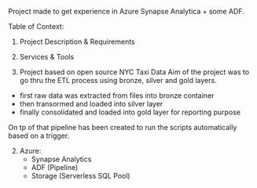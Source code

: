 Project made to get experience in Azure Synapse Analytica + some ADF.


Table of Context:
1. Project Description & Requirements
2. Services & Tools

1. Project based on open source NYC Taxi Data
Aim of the project was to go thru the ETL process using bronze, silver and gold layers.

- first raw data was extracted from files into bronze container
- then transormed and loaded into silver layer
- finally consolidated and loaded into gold layer for reporting purpose

On tp of that pipeline has been created to run the scripts automatically based on a trigger.

2. Azure:
	- Synapse Analytics
	- ADF (Pipeline)
	- Storage (Serverless SQL Pool)